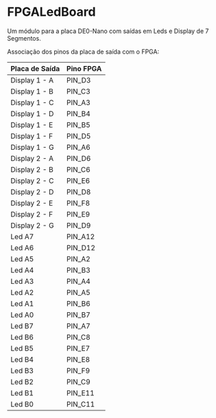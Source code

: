 # FPGALedBoard
Um módulo para a placa DE0-Nano com saídas em Leds e Display de 7 Segmentos.

Associação dos pinos da placa de saída com o FPGA:

|Placa de Saída	| Pino FPGA |
|-------------- | --------- |
|Display 1 - A	| PIN_D3 |
|Display 1 - B	| PIN_C3 |
|Display 1 - C	| PIN_A3 |
|Display 1 - D	| PIN_B4 |
|Display 1 - E	| PIN_B5 |
|Display 1 - F	| PIN_D5 |
|Display 1 - G	| PIN_A6 |
|Display 2 - A	| PIN_D6 |
|Display 2 - B	| PIN_C6 |
|Display 2 - C	| PIN_E6 |
|Display 2 - D	| PIN_D8 |
|Display 2 - E	| PIN_F8 |
|Display 2 - F	| PIN_E9 |
|Display 2 - G	| PIN_D9 |
|Led A7	        | PIN_A12 |
|Led A6	        | PIN_D12 |
|Led A5	        | PIN_A2 |
|Led A4	        | PIN_B3 |
|Led A3	        | PIN_A4 |
|Led A2	        | PIN_A5 |
|Led A1	        | PIN_B6 |
|Led A0	        | PIN_B7 |
|Led B7	        | PIN_A7 |
|Led B6	        | PIN_C8 |
|Led B5	        | PIN_E7 |
|Led B4	        | PIN_E8 |
|Led B3	        | PIN_F9 |
|Led B2	        | PIN_C9 |
|Led B1	        | PIN_E11 |
|Led B0	        | PIN_C11 |

